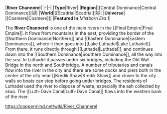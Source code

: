 |**River Channerel**|
|-|-|
|**Type**|River|
|**Region**|[[Central Dominance\|Central Dominance]]🐱︎|
|**World**|[[Scadrial\|Scadrial]]🐱︎|
|**Universe**|[[Cosmere\|Cosmere]]|
|**Featured In**|*Mistborn Era 1*|

The **River Channerel** is one of the main rivers in the [[Final Empire\|Final Empire]].
It flows from mountains in the east, providing the border of the [[Northern Dominance\|Northern]] and [[Eastern Dominance\|Eastern Dominances]], where it then goes into [[Lake Luthadel\|Lake Luthadel]]. From there, it runs directly through [[Luthadel\|Luthadel]], and continues down into the [[Southern Dominance\|Southern Dominance]], all the way into the sea.
In Luthadel it passes under six bridges, including the Old Wall Bridge in the north and Southbridge. A number of tributaries and canals flow into the river in the city and there are some docks and piers both in the center of the city near [[Kredik Shaw\|Kredik Shaw]] and closer to the city walls so boats can stop before going under bridges.
The residents of Luthadel used the river to dispose of waste, especially the ash collected by skaa.
The [[Luth-Davn Canal\|Luth-Davn Canal]] flows into the western bank of the river.



https://coppermind.net/wiki/River_Channerel